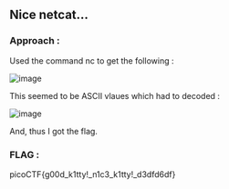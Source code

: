 ## Nice netcat...

### Approach :

Used the command nc to get the following :

![image](https://github.com/parthhhhh21/picoCTF-writeups/assets/148140667/3b88b02a-5bb4-42fb-8dd6-94aaf9fcf4a9)

This seemed to be ASCII vlaues which had to decoded :

![image](https://github.com/parthhhhh21/picoCTF-writeups/assets/148140667/56206f9e-b3c8-4aaa-9ad5-f36934594cfa)

And, thus I got the flag.

### FLAG :

picoCTF{g00d_k1tty!_n1c3_k1tty!_d3dfd6df}
